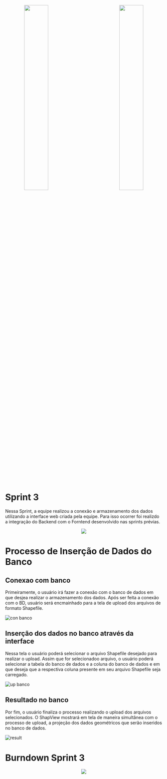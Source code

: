 <div>
  <p align="center">
            <img src="https://user-images.githubusercontent.com/56441534/92442086-adf9e000-f185-11ea-8794-b6c5def3daf3.png" width = "39%">
            <img baackgroundcolor="white" width = "20%">
            <img src="https://user-images.githubusercontent.com/58118956/96368863-d97ccc80-112c-11eb-8a52-938b4327fc50.jpg" width = "39%"></p>
</div>    


# Sprint 3

Nessa Sprint, a equipe realizou a conexão e armazenamento dos dados utilizando a interface web criada pela equipe. Para isso ocorrer foi realizdo a integração do Backend com o Forntend desenvolvido nas sprints prévias.

<p align="center">
  <img src="https://user-images.githubusercontent.com/58118956/98484750-58c36480-21f0-11eb-89b9-10b209353d59.jpg"> </p>

# Processo de Inserção de Dados do Banco

## Conexao com banco

Primeiramente, o usuário irá fazer a conexão com o banco de dados em que desjea realizar o armazenamento dos dados. Após ser feita a conexão com o BD, usuário será encmainhado para a tela de upload dos arquivos de formato Shapefile. 

![con banco](https://user-images.githubusercontent.com/56441534/98494891-c4bbc200-221c-11eb-8e3a-7d8b1943093e.gif)

## Inserção dos dados no banco através da interface

Nessa tela o usuário poderá selecionar o arquivo Shapefile desejado para realizar o upload. Assim que for selecionadoo arquivo, o usuário poderá selecionar a tabela do banco de dados e a coluna do banco de dados e em que deseja que a respectiva coluna presente em seu arquivo Shapefile seja carregado.

![up banco](https://user-images.githubusercontent.com/56441534/98494931-da30ec00-221c-11eb-9c08-b646353e99ad.gif)

## Resultado no banco

Por fim, o usuário finaliza o processo realizando o upload dos arquivos selecionados. O ShapView mostrará em tela de maneira simultânea com o processo de upload, a projeção dos dados geométricos que serão inseridos no banco de dados.


![result](https://user-images.githubusercontent.com/56441534/98494822-9f2eb880-221c-11eb-8fc1-ac16a72221bb.gif)


# Burndown Sprint 3

<p align="center">
  <img src="https://user-images.githubusercontent.com/58118956/98404864-1829e680-204a-11eb-9e25-72c85cdcf073.png"> </p>
